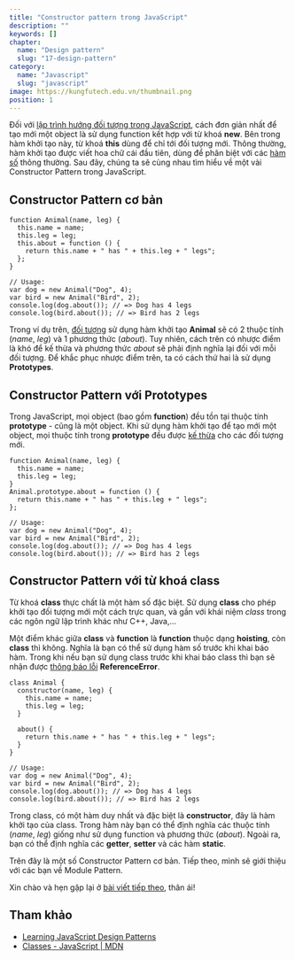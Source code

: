 ```yaml
---
title: "Constructor pattern trong JavaScript"
description: ""
keywords: []
chapter:
  name: "Design pattern"
  slug: "17-design-pattern"
category:
  name: "Javascript"
  slug: "javascript"
image: https://kungfutech.edu.vn/thumbnail.png
position: 1
---
```


Đối với [lập trình hướng đối tượng trong JavaScript](/cac-khia-canh-lap-trinh-huong-doi-tuong-trong-javascript/), cách đơn giản nhất để tạo mới một object là sử dụng function kết hợp với từ khoá **new**. Bên trong hàm khởi tạo này, từ khoá **this** dùng để chỉ tới đối tượng mới. Thông thường, hàm khởi tạo được viết hoa chữ cái đầu tiên, dùng để phân biệt với các [hàm số](/bai-viet/javascript/ham-trong-javascript) thông thường. Sau đây, chúng ta sẽ cùng nhau tìm hiểu về một vài Constructor Pattern trong JavaScript.

## Constructor Pattern cơ bản

    function Animal(name, leg) {
      this.name = name;
      this.leg = leg;
      this.about = function () {
        return this.name + " has " + this.leg + " legs";
      };
    }

    // Usage:
    var dog = new Animal("Dog", 4);
    var bird = new Animal("Bird", 2);
    console.log(dog.about()); // => Dog has 4 legs
    console.log(bird.about()); // => Bird has 2 legs

Trong ví dụ trên, [đối tượng](/bai-viet/javascript/object-la-gi-object-trong-javascript) sử dụng hàm khởi tạo **Animal** sẽ có 2 thuộc tính (_name_, _leg_) và 1 phương thức (_about_). Tuy nhiên, cách trên có nhược điểm là khó để kế thừa và phương thức _about_ sẽ phải định nghĩa lại đối với mỗi đối tượng. Để khắc phục nhược điểm trên, ta có cách thứ hai là sử dụng **Prototypes**.

## Constructor Pattern với Prototypes

Trong JavaScript, mọi object (bao gồm **function**) đều tồn tại thuộc tính **prototype** - cũng là một object. Khi sử dụng hàm khởi tạo để tạo mới một object, mọi thuộc tính trong **prototype** đều được [kế thừa](/cac-khia-canh-lap-trinh-huong-doi-tuong-trong-javascript/) cho các đối tượng mới.

    function Animal(name, leg) {
      this.name = name;
      this.leg = leg;
    }
    Animal.prototype.about = function () {
      return this.name + " has " + this.leg + " legs";
    };

    // Usage:
    var dog = new Animal("Dog", 4);
    var bird = new Animal("Bird", 2);
    console.log(dog.about()); // => Dog has 4 legs
    console.log(bird.about()); // => Bird has 2 legs

## Constructor Pattern với từ khoá class

Từ khoá **class** thực chất là một hàm số đặc biệt. Sử dụng **class** cho phép khởi tạo đối tượng mới một cách trực quan, và gần với khái niệm _class_ trong các ngôn ngữ lập trình khác như C++, Java,...

Một điểm khác giữa **class** và **function** là **function** thuộc dạng **hoisting**, còn **class** thì không. Nghĩa là bạn có thể sử dụng hàm số trước khi khai báo hàm. Trong khi nếu bạn sử dụng class trước khi khai báo class thì bạn sẽ nhận được [thông báo lỗi](/bai-viet/javascript/mo-so-loi-loi-strict-mode) **ReferenceError**.

    class Animal {
      constructor(name, leg) {
        this.name = name;
        this.leg = leg;
      }

      about() {
        return this.name + " has " + this.leg + " legs";
      }
    }

    // Usage:
    var dog = new Animal("Dog", 4);
    var bird = new Animal("Bird", 2);
    console.log(dog.about()); // => Dog has 4 legs
    console.log(bird.about()); // => Bird has 2 legs

Trong class, có một hàm duy nhất và đặc biệt là **constructor**, đây là hàm khởi tạo của class. Trong hàm này bạn có thể định nghĩa các thuộc tính (_name_, _leg_) giống như sử dụng function và phương thức (_about_). Ngoài ra, bạn có thể định nghĩa các **getter**, **setter** và các hàm **static**.

Trên đây là một số Constructor Pattern cơ bản. Tiếp theo, mình sẽ giới thiệu với các bạn về Module Pattern.

Xin chào và hẹn gặp lại ở [bài viết tiếp theo](/js-pattern-2-module-pattern/), thân ái!

## Tham khảo

- [Learning JavaScript Design Patterns](https://addyosmani.com/resources/essentialjsdesignpatterns/book/#constructorpatternjavascript)
- [Classes - JavaScript | MDN](https://developer.mozilla.org/en-US/docs/Web/JavaScript/Reference/Classes)
